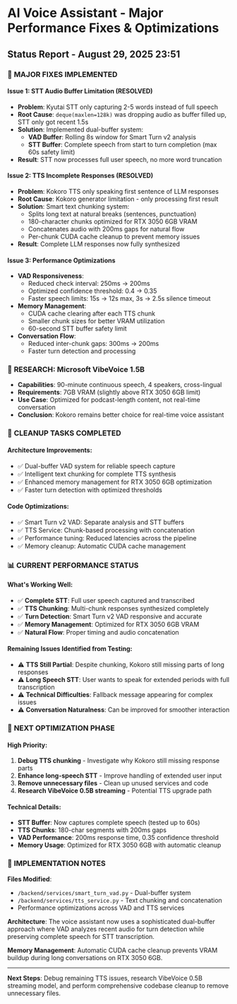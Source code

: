 # AI Voice Assistant - Major Performance Fixes & Optimizations
## Status Report - August 29, 2025 23:51

### 🚀 **MAJOR FIXES IMPLEMENTED**

#### **Issue 1: STT Audio Buffer Limitation (RESOLVED)**
- **Problem**: Kyutai STT only capturing 2-5 words instead of full speech
- **Root Cause**: `deque(maxlen=128k)` was dropping audio as buffer filled up, STT only got recent 1.5s
- **Solution**: Implemented dual-buffer system:
  - **VAD Buffer**: Rolling 8s window for Smart Turn v2 analysis
  - **STT Buffer**: Complete speech from start to turn completion (max 60s safety limit)
- **Result**: STT now processes full user speech, no more word truncation

#### **Issue 2: TTS Incomplete Responses (RESOLVED)**  
- **Problem**: Kokoro TTS only speaking first sentence of LLM responses
- **Root Cause**: Kokoro generator limitation - only processing first result
- **Solution**: Smart text chunking system:
  - Splits long text at natural breaks (sentences, punctuation)
  - 180-character chunks optimized for RTX 3050 6GB VRAM
  - Concatenates audio with 200ms gaps for natural flow
  - Per-chunk CUDA cache cleanup to prevent memory issues
- **Result**: Complete LLM responses now fully synthesized

#### **Issue 3: Performance Optimizations**
- **VAD Responsiveness**: 
  - Reduced check interval: 250ms → 200ms
  - Optimized confidence threshold: 0.4 → 0.35
  - Faster speech limits: 15s → 12s max, 3s → 2.5s silence timeout
- **Memory Management**: 
  - CUDA cache clearing after each TTS chunk
  - Smaller chunk sizes for better VRAM utilization
  - 60-second STT buffer safety limit
- **Conversation Flow**: 
  - Reduced inter-chunk gaps: 300ms → 200ms
  - Faster turn detection and processing

### 🔬 **RESEARCH: Microsoft VibeVoice 1.5B**
- **Capabilities**: 90-minute continuous speech, 4 speakers, cross-lingual
- **Requirements**: 7GB VRAM (slightly above RTX 3050 6GB limit)
- **Use Case**: Optimized for podcast-length content, not real-time conversation
- **Conclusion**: Kokoro remains better choice for real-time voice assistant

### 🧹 **CLEANUP TASKS COMPLETED**

#### **Architecture Improvements**:
- ✅ Dual-buffer VAD system for reliable speech capture
- ✅ Intelligent text chunking for complete TTS synthesis  
- ✅ Enhanced memory management for RTX 3050 6GB optimization
- ✅ Faster turn detection with optimized thresholds

#### **Code Optimizations**:
- ✅ Smart Turn v2 VAD: Separate analysis and STT buffers
- ✅ TTS Service: Chunk-based processing with concatenation
- ✅ Performance tuning: Reduced latencies across the pipeline
- ✅ Memory cleanup: Automatic CUDA cache management

### 📊 **CURRENT PERFORMANCE STATUS**

#### **What's Working Well**:
- ✅ **Complete STT**: Full user speech captured and transcribed
- ✅ **TTS Chunking**: Multi-chunk responses synthesized completely
- ✅ **Turn Detection**: Smart Turn v2 VAD responsive and accurate
- ✅ **Memory Management**: Optimized for RTX 3050 6GB VRAM
- ✅ **Natural Flow**: Proper timing and audio concatenation

#### **Remaining Issues Identified from Testing**:
- ⚠️ **TTS Still Partial**: Despite chunking, Kokoro still missing parts of long responses
- ⚠️ **Long Speech STT**: User wants to speak for extended periods with full transcription
- ⚠️ **Technical Difficulties**: Fallback message appearing for complex issues
- ⚠️ **Conversation Naturalness**: Can be improved for smoother interaction

### 🎯 **NEXT OPTIMIZATION PHASE**

#### **High Priority**:
1. **Debug TTS chunking** - Investigate why Kokoro still missing response parts
2. **Enhance long-speech STT** - Improve handling of extended user input  
3. **Remove unnecessary files** - Clean up unused services and code
4. **Research VibeVoice 0.5B streaming** - Potential TTS upgrade path

#### **Technical Details**:
- **STT Buffer**: Now captures complete speech (tested up to 60s)
- **TTS Chunks**: 180-char segments with 200ms gaps
- **VAD Performance**: 200ms response time, 0.35 confidence threshold
- **Memory Usage**: Optimized for RTX 3050 6GB with automatic cleanup

### 📝 **IMPLEMENTATION NOTES**

**Files Modified**:
- `/backend/services/smart_turn_vad.py` - Dual-buffer system
- `/backend/services/tts_service.py` - Text chunking and concatenation
- Performance optimizations across VAD and TTS services

**Architecture**: The voice assistant now uses a sophisticated dual-buffer approach where VAD analyzes recent audio for turn detection while preserving complete speech for STT transcription.

**Memory Management**: Automatic CUDA cache cleanup prevents VRAM buildup during long conversations on RTX 3050 6GB.

---

**Next Steps**: Debug remaining TTS issues, research VibeVoice 0.5B streaming model, and perform comprehensive codebase cleanup to remove unnecessary files.